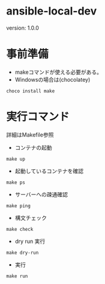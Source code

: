 # ansible-local-dev

version: 1.0.0

# 事前準備
- makeコマンドが使える必要がある。
- Windowsの場合は(chocolatey)
```
choco install make
```

# 実行コマンド
詳細はMakefile参照
- コンテナの起動
```
make up
```

- 起動しているコンテナを確認
```
make ps
```

- サーバーへの疎通確認
```
make ping
```

- 構文チェック

```
make check
```

- dry run 実行

```
make dry-run
```

- 実行

```
make run
```